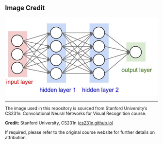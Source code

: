 ## Image Credit

![Introduction](images/intro.jpeg)

---
The image used in this repository is sourced from Stanford University’s CS231n: Convolutional Neural Networks for Visual Recognition course. 

**Credit:** Stanford University, CS231n ([cs231n.github.io](https://cs231n.github.io/neural-networks-1/))

If required, please refer to the original course website for further details on attribution.
